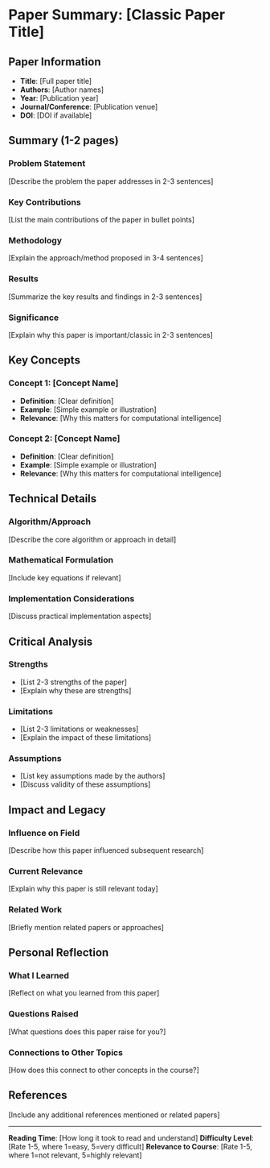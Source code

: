 # Paper Summary: [Classic Paper Title]

## Paper Information
- **Title**: [Full paper title]
- **Authors**: [Author names]
- **Year**: [Publication year]
- **Journal/Conference**: [Publication venue]
- **DOI**: [DOI if available]

## Summary (1-2 pages)

### Problem Statement
[Describe the problem the paper addresses in 2-3 sentences]

### Key Contributions
[List the main contributions of the paper in bullet points]

### Methodology
[Explain the approach/method proposed in 3-4 sentences]

### Results
[Summarize the key results and findings in 2-3 sentences]

### Significance
[Explain why this paper is important/classic in 2-3 sentences]

## Key Concepts

### Concept 1: [Concept Name]
- **Definition**: [Clear definition]
- **Example**: [Simple example or illustration]
- **Relevance**: [Why this matters for computational intelligence]

### Concept 2: [Concept Name]
- **Definition**: [Clear definition]
- **Example**: [Simple example or illustration]
- **Relevance**: [Why this matters for computational intelligence]

## Technical Details

### Algorithm/Approach
[Describe the core algorithm or approach in detail]

### Mathematical Formulation
[Include key equations if relevant]

### Implementation Considerations
[Discuss practical implementation aspects]

## Critical Analysis

### Strengths
- [List 2-3 strengths of the paper]
- [Explain why these are strengths]

### Limitations
- [List 2-3 limitations or weaknesses]
- [Explain the impact of these limitations]

### Assumptions
- [List key assumptions made by the authors]
- [Discuss validity of these assumptions]

## Impact and Legacy

### Influence on Field
[Describe how this paper influenced subsequent research]

### Current Relevance
[Explain why this paper is still relevant today]

### Related Work
[Briefly mention related papers or approaches]

## Personal Reflection

### What I Learned
[Reflect on what you learned from this paper]

### Questions Raised
[What questions does this paper raise for you?]

### Connections to Other Topics
[How does this connect to other concepts in the course?]

## References
[Include any additional references mentioned or related papers]

---

**Reading Time**: [How long it took to read and understand]
**Difficulty Level**: [Rate 1-5, where 1=easy, 5=very difficult]
**Relevance to Course**: [Rate 1-5, where 1=not relevant, 5=highly relevant]
